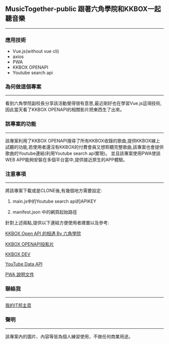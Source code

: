 ## MusicTogether-public 跟著六角學院和KKBOX一起聽音樂

- - -

### 應用技術

- Vue.js(without vue cli)
- axios
- PWA
- KKBOX OPENAPI
- Youtube search api

### 為何做這個專案

- - -

看到六角學院副校長分享該活動覺得很有意思,最近剛好也在學習Vue.js這項技術,因此當天看了KKBOX OPENAPI的相關影片把東西生了出來。

### 該專案的功能

- - -

該專案利用了KKBOX OPENAPI搜尋了所有KKBOX收錄的歌曲,提供KKBOX線上試聽的功能,若使用者還沒有KKBOX的付費會員又想聆聽完整歌曲,該專案也會提供歌曲的Youtube連結(利用Youtube search api實現)。
並且該專案使用PWA使該WEB APP能夠安裝在多個平台當中,提供接近原生的APP體驗。

### 注意事項

- - -

將該專案下載或是CLONE後,有幾個地方需要設定:

1. main.js中的Youtube search api的APIKEY

2. manifest.json 中的網頁起始路徑

針對上述兩點,提供以下連結方便使用者建置以及參考:

[KKBOX Open API 的相遇 By 六角學院](https://www.youtube.com/watch?v=8ipg4JxkY1s&t=12s)

[KKBOX OPENAPI投影片](https://drive.google.com/file/d/1-v7Sx3VDkn4PcLQq-H-1nR98ApMT8u_u/view)

[KKBOX DEV](https://docs-en.kkbox.codes/reference?showHidden=17dc1#devices-flow)

[YouTube Data API](https://developers.google.com/youtube/v3/docs/search/list)

[PWA 說明文件](https://developers.google.com/web/fundamentals/codelabs/your-first-pwapp/?hl=zh-tw)


### 聯絡我

- - -

[我的IT邦主頁](https://ithelp.ithome.com.tw/users/20110850)

### 聲明

- - -

該專案內的圖片、內容等皆為個人練習使用，不做任何商業用途。

